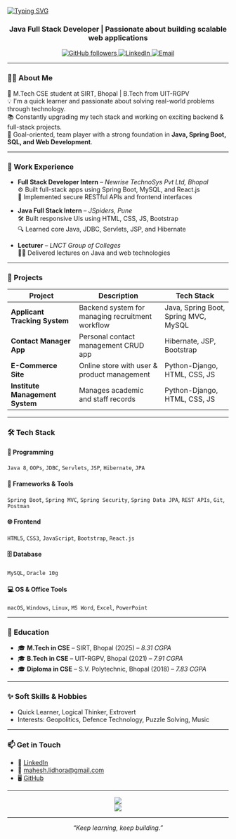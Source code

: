 <a align="center" href="https://git.io/typing-svg"><img src="https://readme-typing-svg.herokuapp.com?font=Fira+Code&weight=500&size=30&pause=1000&width=435&lines=Hi+%F0%9F%91%8B%2C+I'm+Mahesh+Prajapati;Welcome+to+my+GitHub+Profile..!!" alt="Typing SVG" /></a>

<h3 align="center">Java Full Stack Developer | Passionate about building scalable web applications</h3>

<p align="center">
  <a href="https://github.com/maheshlidhora">
    <img src="https://img.shields.io/github/followers/maheshlidhora?label=Follow&style=social" alt="GitHub followers" />
  </a>
  <a href="https://www.linkedin.com/in/maheshlidhora/">
    <img src="https://img.shields.io/badge/LinkedIn-blue?logo=linkedin&logoColor=white" alt="LinkedIn" />
  </a>
  <a href="mailto:mahesh.lidhora@gmail.com">
    <img src="https://img.shields.io/badge/Gmail-red?logo=gmail&logoColor=white" alt="Email" />
  </a>
</p>

---

### 🧑‍💻 About Me
🚀 M.Tech CSE student at SIRT, Bhopal | B.Tech from UIT-RGPV  
💡 I'm a quick learner and passionate about solving real-world problems through technology.  
📚 Constantly upgrading my tech stack and working on exciting backend & full-stack projects.  
🎯 Goal-oriented, team player with a strong foundation in **Java, Spring Boot, SQL, and Web Development**.

---

### 💼 Work Experience

- **Full Stack Developer Intern** – *Newrise TechnoSys Pvt Ltd, Bhopal*  
  ⚙️ Built full-stack apps using Spring Boot, MySQL, and React.js  
  🔧 Implemented secure RESTful APIs and frontend interfaces

- **Java Full Stack Intern** – *JSpiders, Pune*  
  🛠️ Built responsive UIs using HTML, CSS, JS, Bootstrap  
  🔍 Learned core Java, JDBC, Servlets, JSP, and Hibernate

- **Lecturer** – *LNCT Group of Colleges*  
  👨‍🏫 Delivered lectures on Java and web technologies

---

### 🚀 Projects

| Project | Description | Tech Stack |
|--------|-------------|------------|
| **Applicant Tracking System** | Backend system for managing recruitment workflow | Java, Spring Boot, Spring MVC, MySQL |
| **Contact Manager App** | Personal contact management CRUD app | Hibernate, JSP, Bootstrap |
| **E-Commerce Site** | Online store with user & product management | Python-Django, HTML, CSS, JS |
| **Institute Management System** | Manages academic and staff records | Python-Django, HTML, CSS, JS |

---

### 🛠️ Tech Stack

#### 🧠 Programming
`Java 8`, `OOPs`, `JDBC`, `Servlets`, `JSP`, `Hibernate`, `JPA`

#### 🔧 Frameworks & Tools
`Spring Boot`, `Spring MVC`, `Spring Security`, `Spring Data JPA`, `REST APIs`, `Git`, `Postman`

#### 🌐 Frontend
`HTML5`, `CSS3`, `JavaScript`, `Bootstrap`, `React.js`

#### 🗄️ Database
`MySQL`, `Oracle 10g`

#### 💻 OS & Office Tools
`macOS`, `Windows`, `Linux`, `MS Word`, `Excel`, `PowerPoint`

---

### 📜 Education

- 🎓 **M.Tech in CSE** – SIRT, Bhopal (2025) – *8.31 CGPA*
- 🎓 **B.Tech in CSE** – UIT-RGPV, Bhopal (2021) – *7.91 CGPA*
- 🎓 **Diploma in CSE** – S.V. Polytechnic, Bhopal (2018) – *7.83 CGPA*

---

### ✨ Soft Skills & Hobbies

- Quick Learner, Logical Thinker, Extrovert
- Interests: Geopolitics, Defence Technology, Puzzle Solving, Music

---

### 📫 Get in Touch

- 🔗 [LinkedIn](https://www.linkedin.com/in/maheshlidhora/)
- 📧 mahesh.lidhora@gmail.com
- 🖥️ [GitHub](https://github.com/maheshlidhora)

---

<p align="center">
  <img src="https://github-readme-stats.vercel.app/api?username=maheshlidhora&show_icons=true&theme=tokyonight" />
  <br />
  <img src="https://github-readme-streak-stats.herokuapp.com/?user=maheshlidhora&theme=tokyonight" />
</p>

---

<p align="center">
  <i>“Keep learning, keep building.”</i>
</p>
